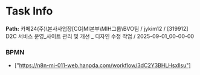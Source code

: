 # Task Info

**Path:** 카페24(주)\본사사업장\[CG]MI본부\MIH그룹\BVO팀 / jykim12 / [319912] D2C 서비스 운영_사이트 관리 및 개선 _ 디자인 수정 작업 / 2025-09-01_00-00-00

### BPMN
- ["https://n8n-mi-011-web.hanpda.com/workflow/3dC2Y3BHLHsxllsu"]

